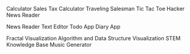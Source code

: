 Calculator
Sales Tax Calculator
Traveling Salesman
Tic Tac Toe
Hacker News Reader

News Reader
Text Editor
Todo App
Diary App

Fractal Visualization
Algorithm and Data Structure Visualization
STEM Knowledge Base
Music Generator
